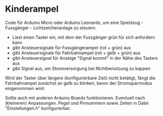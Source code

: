 # Kinderampel

Code für Arduino Micro oder Arduino Leonardo, um eine Spielzeug - Fussgänger - Lichtzeichenanlage zu steuern.

- Liest einen Taster ein, mit dem der Fussgänger grün für sich anfordern kann
- gibt Ansteuersignale für Fussgängerampel (rot + grün) aus
- gibt Ansteuersignale für Fahrbahnampel (rot + gelb + grün) aus
- gibt Ansteuersignal für Anzeige "Signal kommt" in der Nähe des Tasters aus
- gibt Signal aus, um Stromversorgung bei Nichtbenutzung zu kappen

Wird der Taster über längere (konfigurierbare Zeit) nicht betätigt, fängt die Fahrbahnampel zunächst an gelb zu blinken, bevor der Stromsparmodus eingenommen wird.

Sollte auch mit anderen Arduino Boards funktionieren. Eventuell nach (kleineren) Anpassungen.
Pegel und Pinnummern sowie Zeiten in Datei "Einstellungen.h" konfigurierbar.
